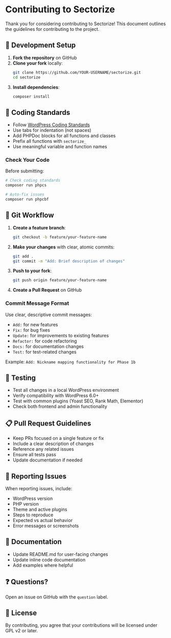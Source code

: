 # Contributing to Sectorize

Thank you for considering contributing to Sectorize! This document outlines the guidelines for contributing to the project.

## 🔧 Development Setup

1. **Fork the repository** on GitHub
2. **Clone your fork** locally:
   ```bash
   git clone https://github.com/YOUR-USERNAME/sectorize.git
   cd sectorize
   ```
3. **Install dependencies**:
   ```bash
   composer install
   ```

## 📝 Coding Standards

- Follow [WordPress Coding Standards](https://developer.wordpress.org/coding-standards/wordpress-coding-standards/)
- Use tabs for indentation (not spaces)
- Add PHPDoc blocks for all functions and classes
- Prefix all functions with `sectorize_`
- Use meaningful variable and function names

### Check Your Code

Before submitting:

```bash
# Check coding standards
composer run phpcs

# Auto-fix issues
composer run phpcbf
```

## 🔀 Git Workflow

1. **Create a feature branch**:
   ```bash
   git checkout -b feature/your-feature-name
   ```

2. **Make your changes** with clear, atomic commits:
   ```bash
   git add .
   git commit -m "Add: Brief description of changes"
   ```

3. **Push to your fork**:
   ```bash
   git push origin feature/your-feature-name
   ```

4. **Create a Pull Request** on GitHub

### Commit Message Format

Use clear, descriptive commit messages:

- `Add:` for new features
- `Fix:` for bug fixes
- `Update:` for improvements to existing features
- `Refactor:` for code refactoring
- `Docs:` for documentation changes
- `Test:` for test-related changes

Example: `Add: Nickname mapping functionality for Phase 1b`

## 🧪 Testing

- Test all changes in a local WordPress environment
- Verify compatibility with WordPress 6.0+
- Test with common plugins (Yoast SEO, Rank Math, Elementor)
- Check both frontend and admin functionality

## 📋 Pull Request Guidelines

- Keep PRs focused on a single feature or fix
- Include a clear description of changes
- Reference any related issues
- Ensure all tests pass
- Update documentation if needed

## 🐛 Reporting Issues

When reporting issues, include:

- WordPress version
- PHP version
- Theme and active plugins
- Steps to reproduce
- Expected vs actual behavior
- Error messages or screenshots

## 📖 Documentation

- Update README.md for user-facing changes
- Update inline code documentation
- Add examples where helpful

## ❓ Questions?

Open an issue on GitHub with the `question` label.

## 📄 License

By contributing, you agree that your contributions will be licensed under GPL v2 or later.